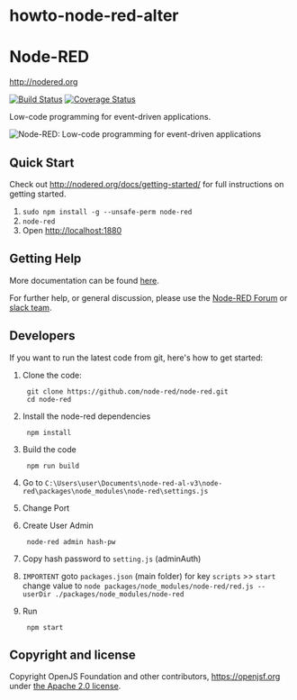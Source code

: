 # howto-node-red-alter

# Node-RED

http://nodered.org

[![Build Status](https://travis-ci.org/node-red/node-red.svg?branch=master)](https://travis-ci.org/node-red/node-red)
[![Coverage Status](https://coveralls.io/repos/node-red/node-red/badge.svg?branch=master)](https://coveralls.io/r/node-red/node-red?branch=master)

Low-code programming for event-driven applications.

![Node-RED: Low-code programming for event-driven applications](http://nodered.org/images/node-red-screenshot.png)

## Quick Start

Check out http://nodered.org/docs/getting-started/ for full instructions on getting
started.

1. `sudo npm install -g --unsafe-perm node-red`
2. `node-red`
3. Open <http://localhost:1880>

## Getting Help

More documentation can be found [here](http://nodered.org/docs).

For further help, or general discussion, please use the [Node-RED Forum](https://discourse.nodered.org) or [slack team](https://nodered.org/slack).

## Developers

If you want to run the latest code from git, here's how to get started:

1. Clone the code:

        git clone https://github.com/node-red/node-red.git
        cd node-red

2. Install the node-red dependencies

        npm install

3. Build the code

        npm run build

4. Go to `C:\Users\user\Documents\node-red-al-v3\node-red\packages\node_modules\node-red\settings.js`

5. Change Port

6. Create User Admin  
   
        node-red admin hash-pw
        
7. Copy hash password to `setting.js` (adminAuth)

8. `IMPORTENT` goto `packages.json` (main folder)
    for key `scripts` >> `start` change value to `node packages/node_modules/node-red/red.js --userDir ./packages/node_modules/node-red`

9. Run

        npm start



## Copyright and license

Copyright OpenJS Foundation and other contributors, https://openjsf.org under [the Apache 2.0 license](LICENSE).
